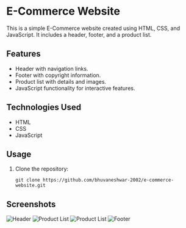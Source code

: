 # E-Commerce Website

This is a simple E-Commerce website created using HTML, CSS, and JavaScript. It includes a header, footer, and a product list.

## Features

- Header with navigation links.
- Footer with copyright information.
- Product list with details and images.
- JavaScript functionality for interactive features.

## Technologies Used

- HTML
- CSS
- JavaScript

## Usage

1. Clone the repository:

   ```shell
   git clone https://github.com/bhuvaneshwar-2002/e-commerce-website.git

## Screenshots
![Header](Preview/Footer.PNG)
![Product List](Preview/Product-List-1.PNG  )
![Product List](Preview/Product-List-2.PNG)
![Footer](Preview/Header.PNG)

